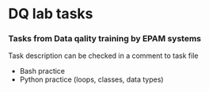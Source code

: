 # DQ lab tasks
### Tasks from Data qality training by EPAM systems
Task description can be checked in a comment to task file
- Bash practice 
- Python practice (loops, classes, data types)

